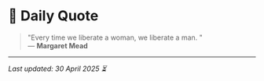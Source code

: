 # 📜 Daily Quote

> "Every time we liberate a woman, we liberate a man. "  
> — **Margaret Mead**

---

_Last updated: 30 April 2025 ⏳_

